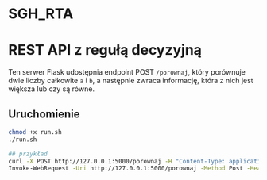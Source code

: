 # SGH_RTA
# REST API z regułą decyzyjną

Ten serwer Flask udostępnia endpoint POST `/porownaj`, który porównuje dwie liczby całkowite `a` i `b`, a następnie zwraca informację, która z nich jest większa lub czy są równe.

## Uruchomienie

```bash
chmod +x run.sh
./run.sh

## przykład
curl -X POST http://127.0.0.1:5000/porownaj -H "Content-Type: application/json" -d "{\"a\": 10, \"b\": 5}"
Invoke-WebRequest -Uri http://127.0.0.1:5000/porownaj -Method Post -Headers @{'Content-Type'='application/json'} -Body '{"a": 10, "b": 5}'